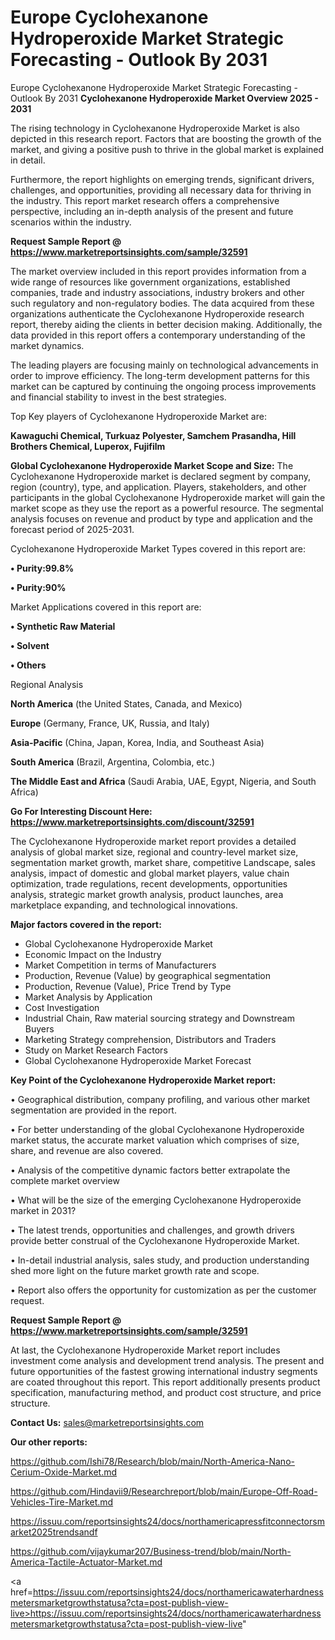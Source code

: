 # Europe Cyclohexanone Hydroperoxide Market Strategic Forecasting - Outlook By 2031
Europe Cyclohexanone Hydroperoxide Market Strategic Forecasting - Outlook By 2031
<Strong> Cyclohexanone Hydroperoxide Market Overview 2025 - 2031</strong>

The rising technology in Cyclohexanone Hydroperoxide Market is also depicted in this research report. Factors that are boosting the growth of the market, and giving a positive push to thrive in the global market is explained in detail.

Furthermore, the report highlights on emerging trends, significant drivers, challenges, and opportunities, providing all necessary data for thriving in the industry. This report market research offers a comprehensive perspective, including an in-depth analysis of the present and future scenarios within the industry.

<strong>Request Sample Report @ <a href=https://www.marketreportsinsights.com/sample/32591>https://www.marketreportsinsights.com/sample/32591</a></strong>

The market overview included in this report provides information from a wide range of resources like government organizations, established companies, trade and industry associations, industry brokers and other such regulatory and non-regulatory bodies. The data acquired from these organizations authenticate the Cyclohexanone Hydroperoxide research report, thereby aiding the clients in better decision making. Additionally, the data provided in this report offers a contemporary understanding of the market dynamics.

The leading players are focusing mainly on technological advancements in order to improve efficiency. The long-term development patterns for this market can be captured by continuing the ongoing process improvements and financial stability to invest in the best strategies.

Top Key players of Cyclohexanone Hydroperoxide Market are:

<strong>Kawaguchi Chemical, Turkuaz Polyester, Samchem Prasandha, Hill Brothers Chemical, Luperox, Fujifilm</strong>

<strong><b>Global Cyclohexanone Hydroperoxide Market Scope and Size:</b></strong>
The Cyclohexanone Hydroperoxide market is declared segment by company, region (country), type, and application. Players, stakeholders, and other participants in the global Cyclohexanone Hydroperoxide market will gain the market scope as they use the report as a powerful resource. The segmental analysis focuses on revenue and product by type and application and the forecast period of 2025-2031.

Cyclohexanone Hydroperoxide Market Types covered in this report are:

<strong>•  Purity:99.8%

•  Purity:90%</strong>

Market Applications covered in this report are:

<strong>•  Synthetic Raw Material

•  Solvent

•  Others</strong> 

Regional Analysis

<strong>North America</strong> (the United States, Canada, and Mexico)

<strong>Europe</strong> (Germany, France, UK, Russia, and Italy)

<strong>Asia-Pacific</strong> (China, Japan, Korea, India, and Southeast Asia)

<strong>South America</strong> (Brazil, Argentina, Colombia, etc.)

<strong>The Middle East and Africa</strong> (Saudi Arabia, UAE, Egypt, Nigeria, and South Africa)

<strong>Go For Interesting Discount Here: <a href=https://www.marketreportsinsights.com/discount/32591>https://www.marketreportsinsights.com/discount/32591</a></strong>

The Cyclohexanone Hydroperoxide market report provides a detailed analysis of global market size, regional and country-level market size, segmentation market growth, market share, competitive Landscape, sales analysis, impact of domestic and global market players, value chain optimization, trade regulations, recent developments, opportunities analysis, strategic market growth analysis, product launches, area marketplace expanding, and technological innovations.

<strong><b>Major factors covered in the report:</b></strong>
<ul>
  <li>Global Cyclohexanone Hydroperoxide Market </li>
  <li>Economic Impact on the Industry</li>
  <li>Market Competition in terms of Manufacturers</li>
  <li>Production, Revenue (Value) by geographical segmentation</li>
  <li>Production, Revenue (Value), Price Trend by Type</li>
  <li>Market Analysis by Application</li>
  <li>Cost Investigation</li>
  <li>Industrial Chain, Raw material sourcing strategy and Downstream Buyers</li>
  <li>Marketing Strategy comprehension, Distributors and Traders</li>
  <li>Study on Market Research Factors</li>
  <li>Global Cyclohexanone Hydroperoxide Market Forecast</li>
</ul>

<strong><b>Key Point of the Cyclohexanone Hydroperoxide Market report:</b></strong>

• Geographical distribution, company profiling, and various other market segmentation are provided in the report.

• For better understanding of the global Cyclohexanone Hydroperoxide market status, the accurate market valuation which comprises of size, share, and revenue are also covered.

• Analysis of the competitive dynamic factors better extrapolate the complete market overview

• What will be the size of the emerging Cyclohexanone Hydroperoxide market in 2031?

• The latest trends, opportunities and challenges, and growth drivers provide better construal of the Cyclohexanone Hydroperoxide Market.

• In-detail industrial analysis, sales study, and production understanding shed more light on the future market growth rate and scope.

• Report also offers the opportunity for customization as per the customer request.

<strong>Request Sample Report @ <a href=https://www.marketreportsinsights.com/sample/32591>https://www.marketreportsinsights.com/sample/32591</a></strong>

At last, the Cyclohexanone Hydroperoxide Market report includes investment come analysis and development trend analysis. The present and future opportunities of the fastest growing international industry segments are coated throughout this report. This report additionally presents product specification, manufacturing method, and product cost structure, and price structure.

<strong>Contact Us:</strong>
sales@marketreportsinsights.com

<strong>Our other reports:</strong>

<a href=https://github.com/Ishi78/Research/blob/main/North-America-Nano-Cerium-Oxide-Market.md>https://github.com/Ishi78/Research/blob/main/North-America-Nano-Cerium-Oxide-Market.md</a>

<a href=https://github.com/Hindavii9/Researchreport/blob/main/Europe-Off-Road-Vehicles-Tire-Market.md>https://github.com/Hindavii9/Researchreport/blob/main/Europe-Off-Road-Vehicles-Tire-Market.md</a>

<a href=https://issuu.com/reportsinsights24/docs/northamericapressfitconnectorsmarket2025trendsandf>https://issuu.com/reportsinsights24/docs/northamericapressfitconnectorsmarket2025trendsandf</a>

<a href=https://github.com/vijaykumar207/Business-trend/blob/main/North-America-Tactile-Actuator-Market.md>https://github.com/vijaykumar207/Business-trend/blob/main/North-America-Tactile-Actuator-Market.md</a>

<a href=https://issuu.com/reportsinsights24/docs/northamericawaterhardnessmetersmarketgrowthstatusa?cta=post-publish-view-live>https://issuu.com/reportsinsights24/docs/northamericawaterhardnessmetersmarketgrowthstatusa?cta=post-publish-view-live</a>"
